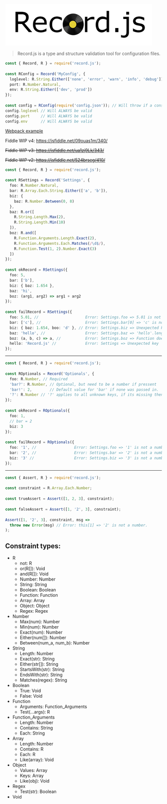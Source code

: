 ![logo](logo.png)

> Record.js is a type and structure validation tool for configuration files.

```ts
const { Record, R } = require('record.js');

const RConfig = Record('MyConfig', {
  loglevel: R.String.Either(['none', 'error', 'warn', 'info', 'debug']),
  port: R.Number.Natural,
  env: R.String.Either(['dev', 'prod'])
});

const config = RConfig(require('config.json')); // Will throw if a constraint fails
config.loglevel // Will ALWAYS be valid
config.port     // Will ALWAYS be valid
config.env      // Will ALWAYS be valid
```

[Webpack example](examples/RWebpackConfig.js)

Fiddle WIP v4: https://jsfiddle.net/09ouas1m/340/

~~Fiddle WIP v3: https://jsfiddle.net/ua1zj9Lk/343/~~

~~Fiddle WIP v2: https://jsfiddle.net/524brseg/410/~~

```ts
const { Record, R } = require('record.js');

const RSettings = Record('Settings', {
  foo: R.Number.Natural, 
  bar: R.Array.Each.String.Either(['a', 'b']), 
  biz: {
    baz: R.Number.Between(0, 8)
  },
  baz: R.or([
    R.String.Length.Max(2),
    R.String.Length.Min(10)
  ]),
  boz: R.and([
    R.Function.Arguments.Length.Exact(2),
    R.Function.Arguments.Each.Matches(/\d$/),
    R.Function.Test(1, 2).Number.Exact(3)
  ])
});

const okRecord = RSettings({
  foo: 5,
  bar: ['b'], 
  biz: { baz: 1.654 },
  baz: 'hi', 
  boz: (arg1, arg2) => arg1 + arg2 
});

const failRecord = RSettings({
  foo: 5.01, //                     Error: Settings.foo => 5.01 is not a natural number
  bar: ['c'], //                    Error: Settings.bar[0] => 'c' is not in ['a', 'b'] 
  biz: { baz: 1.654, boo: 'd' }, // Error: Settings.biz => Unexpected key 'boo'.
  baz: 'hello', //                  Error: Settings.baz => 'hello'.length is not, less than 3, nor greater than 9
  boz: (a, b, c) => a, //           Error: Settings.boz => Function does not take exacly 2 arguments.
  hello: 'Record.js' //             Error: Settings => Unexpected key 'hello'.
});
```

---

```ts
const { Record, R } = require('record.js');

const ROptionals = Record('Optionals', {
  foo: R.Number, // Required
  'bar?': R.Number, // Optional, but need to be a number if pressent
  'bar!': 2,        // Default value for 'bar' if none was passed in.
  '?': R.Number // '?' applies to all unknown keys, if its missing then unknown keys are prohibited
});

const okRecord = ROptionals({
  foo: 1,
  // bar = 2
  biz: 3
});

const failRecord = ROptionals({
  foo: '1', //                 Error: Settings.foo => '1' is not a number
  bar: '2', //                 Error: Settings.bar => '2' is not a number
  biz: '3' //                  Error: Settings.biz => '3' is not a number
});
```

---

```ts
const { Assert, R } = require('record.js');

const constraint = R.Array.Each.Number;

const trueAssert = Assert([1, 2, 3], constraint);

const falseAssert = Assert([1, '2', 3], constraint);

Assert([1, '2', 3], constraint, msg =>
  throw new Error(msg) // Error: this[1] => '2' is not a number.
);
```

## Constraint types:

* R
  * not: R
  * or(R[]): Void
  * and(R[]): Void
  * Number: Number
  * String: String
  * Boolean: Boolean
  * Function: Function
  * Array: Array
  * Object: Object
  * Regex: Regex
* Number
  * Max(num): Number
  * Min(num): Number
  * Exact(num): Number
  * Either(num[]): Number  
  * Between(num_a, num_b): Number
* String
  * Length: Number
  * Exact(str): String
  * Either(str[]): String
  * StartsWith(str): String
  * EndsWith(str): String
  * Matches(regex): String
* Boolean
  * True: Void
  * False: Void
* Function
  * Arguments: Function_Arguments 
  * Test(...args): R
* Function_Arguments
  * Length: Number
  * Contains: String
  * Each: String
* Array
  * Length: Number
  * Contains: R
  * Each: R
  * Like(array): Void
* Object
  * Values: Array
  * Keys: Array
  * Like(obj): Void
* Regex
  * Test(str): Boolean
* Void
